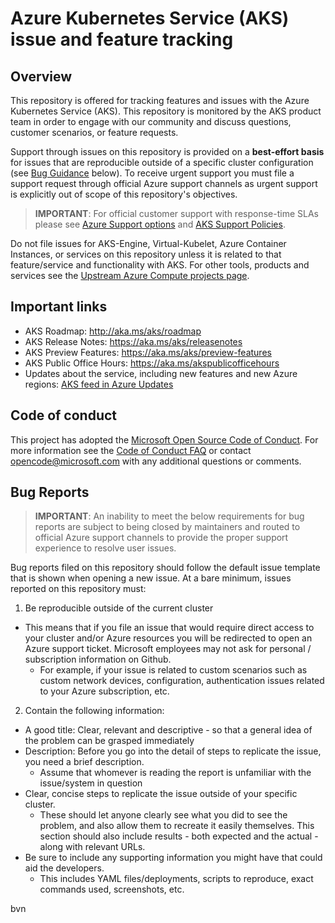 # Azure Kubernetes Service (AKS) issue and feature tracking

## Overview

This repository is offered for tracking features and issues with the Azure Kubernetes
Service (AKS). This repository is monitored by the AKS product team in order to engage with our community and discuss questions, customer scenarios, or feature requests.

Support through issues on this repository is provided on a **best-effort basis** for issues that are reproducible outside
of a specific cluster configuration (see [Bug Guidance](#bugs) below). To receive urgent support you must file a support request through official Azure support channels as urgent support is explicitly out of scope of this repository's objectives.

> **IMPORTANT**: For official customer support with response-time SLAs please see
[Azure Support options][1] and [AKS Support Policies][2]. 

Do not file issues for AKS-Engine, Virtual-Kubelet, Azure Container Instances, or services on
this repository unless it is related to that feature/service and functionality
with AKS. For other tools, products and services see the [Upstream Azure Compute projects page](https://github.com/Azure/container-compute-upstream/blob/master/README.md#project-list).

## Important links

* AKS Roadmap: http://aka.ms/aks/roadmap
* AKS Release Notes: https://aka.ms/aks/releasenotes
* AKS Preview Features: https://aka.ms/aks/preview-features
* AKS Public Office Hours: https://aka.ms/akspublicofficehours
* Updates about the service, including new features and new Azure regions:
  [AKS feed in Azure Updates](https://azure.microsoft.com/updates/?product=kubernetes-service)

## Code of conduct

This project has adopted the [Microsoft Open Source Code of Conduct](https://opensource.microsoft.com/codeofconduct/). For more information see the [Code of Conduct FAQ](https://opensource.microsoft.com/codeofconduct/faq) or contact [opencode@microsoft.com](mailto:opencode@microsoft.com) with any additional questions or comments.

## Bug Reports <a name="bugs"></a>

> **IMPORTANT**: An inability to meet the below requirements for bug reports are subject to being closed by maintainers and routed to official Azure support channels to provide the proper support experience to resolve user issues.

Bug reports filed on this repository should follow the default issue template
that is shown when opening a new issue. At a bare minimum, issues reported on
this repository must:

1. Be reproducible outside of the current cluster

* This means that if you file an issue that would require direct access to
  your cluster and/or Azure resources you will be redirected to open an Azure
  support ticket. Microsoft employees may not ask for personal / subscription
  information on Github.
    * For example, if your issue is related to custom scenarios such as
    custom network devices, configuration, authentication issues related to
    your Azure subscription, etc.

2. Contain the following information:

* A good title: Clear, relevant and descriptive - so that a general idea of the
  problem can be grasped immediately
* Description: Before you go into the detail of steps to replicate the issue,
  you need a brief description.
  * Assume that whomever is reading the report is unfamiliar with the
    issue/system in question
* Clear, concise steps to replicate the issue outside of your specific cluster.
  * These should let anyone clearly see what you did to see the problem, and
    also allow them to recreate it easily themselves. This section should also
    include results - both expected and the actual - along with relevant URLs.
* Be sure to include any supporting information you might have that could aid the developers.
  * This includes YAML files/deployments, scripts to reproduce, exact commands used, screenshots, etc.

[1]: https://azure.microsoft.com/support/options/
[2]: https://docs.microsoft.com/en-us/azure/aks/support-policies
bvn 